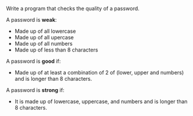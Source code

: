 Write a program that checks the quality of a password.

A password is **weak**:
* Made up of all lowercase
* Made up of all upercase
* Made up of all numbers
* Made up of less than 8 characters

A password is **good** if:
* Made up of at least a combination of 2 of (lower, upper and numbers) and is longer than 8 characters.

A password is **strong** if:
* It is made up of lowercase, uppercase, and numbers and is longer than 8 characters.
